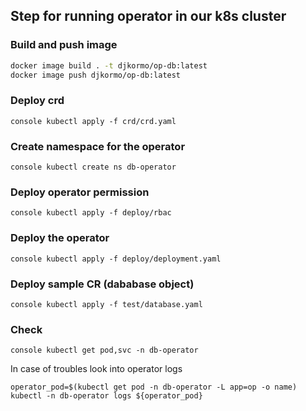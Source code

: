 

## Step for running operator in our k8s cluster

### Build and push image 

```bash
docker image build . -t djkormo/op-db:latest 
docker image push djkormo/op-db:latest
```

### Deploy crd

```console kubectl apply -f crd/crd.yaml ```

### Create namespace for the operator

```console kubectl create ns db-operator```


### Deploy operator permission

```console kubectl apply -f deploy/rbac ```

### Deploy the operator

```console kubectl apply -f deploy/deployment.yaml ```

### Deploy sample CR (dababase object)

```console kubectl apply -f test/database.yaml ```

### Check 

```console kubectl get pod,svc -n db-operator ```

In case of troubles look into operator logs
```console
operator_pod=$(kubectl get pod -n db-operator -L app=op -o name)
kubectl -n db-operator logs ${operator_pod}
```

